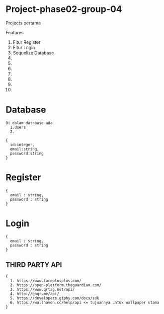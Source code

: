 # Project-phase02-group-04
Projects pertama

Features 
1. Fitur Register
2. Fitur Login
3. Sequelize Database 
4. 
5.
6.
7.
8.
9.
10.


# Database 
```
Di dalam database ada 
  1.Users
  2.
```

```
{
  id:integer,
  email:string,
  password:string
}
```

# Register
```
{
  email : string,
  password : string
}
```

# Login
```
{
  email : string,
  password : string
}
```

## THIRD PARTY API
```
{
  1. https://www.faceplusplus.com/
  2. https://open-platform.theguardian.com/
  3. https://www.qrtag.net/api/
  4. http://goqr.me/api/
  5. https://developers.giphy.com/docs/sdk
  6. https://wallhaven.cc/help/api <= tujuannya untuk wallpaper utama
}
```
